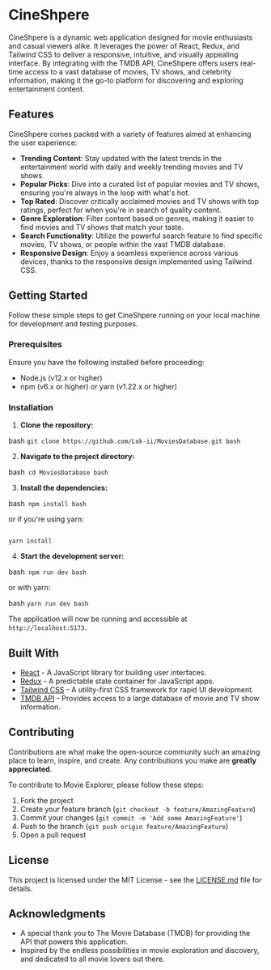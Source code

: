 # CineShpere

CineShpere is a dynamic web application designed for movie enthusiasts and casual viewers alike. It leverages the power of React, Redux, and Tailwind CSS to deliver a responsive, intuitive, and visually appealing interface. By integrating with the TMDB API, CineShpere offers users real-time access to a vast database of movies, TV shows, and celebrity information, making it the go-to platform for discovering and exploring entertainment content.

## Features

CineShpere comes packed with a variety of features aimed at enhancing the user experience:

- **Trending Content**: Stay updated with the latest trends in the entertainment world with daily and weekly trending movies and TV shows.
- **Popular Picks**: Dive into a curated list of popular movies and TV shows, ensuring you're always in the loop with what's hot.
- **Top Rated**: Discover critically acclaimed movies and TV shows with top ratings, perfect for when you're in search of quality content.
- **Genre Exploration**: Filter content based on genres, making it easier to find movies and TV shows that match your taste.
- **Search Functionality**: Utilize the powerful search feature to find specific movies, TV shows, or people within the vast TMDB database.
- **Responsive Design**: Enjoy a seamless experience across various devices, thanks to the responsive design implemented using Tailwind CSS.

## Getting Started

Follow these simple steps to get CineShpere running on your local machine for development and testing purposes.

### Prerequisites

Ensure you have the following installed before proceeding:
- Node.js (v12.x or higher)
- npm (v6.x or higher) or yarn (v1.22.x or higher)

### Installation

1. **Clone the repository:**

bash ```
git clone https://github.com/Lok-ii/MoviesDatabase.git
bash ```

2. **Navigate to the project directory:**

bash```
cd MoviesDatabase
bash```

3. **Install the dependencies:**

bash```
npm install
bash```

or if you're using yarn:

```

yarn install

```

4. **Start the development server:**

bash```
npm run dev
bash```

or with yarn:

bash ```
yarn run dev
bash ```


The application will now be running and accessible at `http://localhost:5173`.

## Built With

- [React](https://reactjs.org/) - A JavaScript library for building user interfaces.
- [Redux](https://redux.js.org/) - A predictable state container for JavaScript apps.
- [Tailwind CSS](https://tailwindcss.com/) - A utility-first CSS framework for rapid UI development.
- [TMDB API](https://www.themoviedb.org/documentation/api) - Provides access to a large database of movie and TV show information.

## Contributing

Contributions are what make the open-source community such an amazing place to learn, inspire, and create. Any contributions you make are **greatly appreciated**.

To contribute to Movie Explorer, please follow these steps:

1. Fork the project
2. Create your feature branch (`git checkout -b feature/AmazingFeature`)
3. Commit your changes (`git commit -m 'Add some AmazingFeature'`)
4. Push to the branch (`git push origin feature/AmazingFeature`)
5. Open a pull request

## License

This project is licensed under the MIT License - see the [LICENSE.md](LICENSE.md) file for details.

## Acknowledgments

- A special thank you to The Movie Database (TMDB) for providing the API that powers this application.
- Inspired by the endless possibilities in movie exploration and discovery, and dedicated to all movie lovers out there.